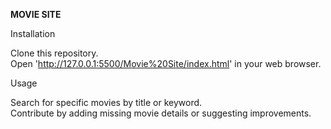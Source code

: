 **MOVIE SITE**


Installation

Clone this repository.<br>
Open 'http://127.0.0.1:5500/Movie%20Site/index.html' in your web browser.<br>

Usage

Search for specific movies by title or keyword.<br>
Contribute by adding missing movie details or suggesting improvements.
